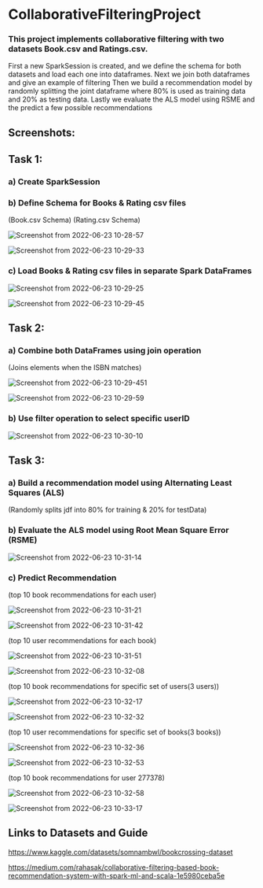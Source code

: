 # CollaborativeFilteringProject
 ### This project implements collaborative filtering with two datasets Book.csv and Ratings.csv. 
 First a new SparkSession is created, and we define the schema for both datasets and load each one into dataframes.
 Next we join both dataframes and give an example of filtering
 Then we build a recommendation model by randomly splitting the joint dataframe where 80% is used  as training data and 20% as testing data.
 Lastly we evaluate the ALS model using RSME and the predict a few possible recommendations
 
 ## Screenshots:
 
 
  ## Task 1: 
  ### a) Create SparkSession
  ### b) Define Schema for Books & Rating csv files
  (Book.csv Schema)
  (Rating.csv Schema)

![Screenshot from 2022-06-23 10-28-57](https://user-images.githubusercontent.com/60329354/175359217-60bf53c0-9958-47f2-b282-15bd5a2e8324.png)

![Screenshot from 2022-06-23 10-29-33](https://user-images.githubusercontent.com/60329354/175359223-5cc16a0b-a028-497a-9c98-204eeda66d49.png)


  ### c) Load Books & Rating csv files in separate Spark DataFrames
  
![Screenshot from 2022-06-23 10-29-25](https://user-images.githubusercontent.com/60329354/175359241-cc027b30-ee73-4208-99ad-95c2590364aa.png)

![Screenshot from 2022-06-23 10-29-45](https://user-images.githubusercontent.com/60329354/175359250-4615f083-fc6a-4268-8db2-376852d4108b.png)


  ## Task 2: 
  ### a) Combine both DataFrames using join operation
  (Joins elements when the ISBN matches)
  
![Screenshot from 2022-06-23 10-29-451](https://user-images.githubusercontent.com/60329354/175359278-3d37d552-1022-4e6f-8413-829ef0d55344.png)

![Screenshot from 2022-06-23 10-29-59](https://user-images.githubusercontent.com/60329354/175359313-02c4f1d4-4484-4ee4-9fb4-73514871cdf8.png)

  ### b) Use filter operation to select specific userID
  
![Screenshot from 2022-06-23 10-30-10](https://user-images.githubusercontent.com/60329354/175359350-89c43bea-bf0c-4c99-898c-ed506feac100.png)

  ## Task 3: 
  ### a) Build a recommendation model using Alternating Least Squares (ALS)
  (Randomly splits jdf into 80% for training & 20% for testData)
  ###  b) Evaluate the ALS model using Root Mean Square Error (RSME)
  
![Screenshot from 2022-06-23 10-31-14](https://user-images.githubusercontent.com/60329354/175359380-28a5ba98-a4d6-4b68-a28f-1ea53f31c348.png)

  ### c) Predict Recommendation

(top 10 book recommendations for each user)

![Screenshot from 2022-06-23 10-31-21](https://user-images.githubusercontent.com/60329354/175360274-27efa9a4-4df7-4ab8-adad-56685c5b9816.png)

![Screenshot from 2022-06-23 10-31-42](https://user-images.githubusercontent.com/60329354/175360278-6946b550-50fa-4e21-b256-71ceb084a3a2.png)

(top 10 user recommendations for each book)

![Screenshot from 2022-06-23 10-31-51](https://user-images.githubusercontent.com/60329354/175360257-b0f41dd5-e7c3-4179-9634-ce3a12bfe5e5.png)

![Screenshot from 2022-06-23 10-32-08](https://user-images.githubusercontent.com/60329354/175360249-16e952e0-3061-4385-a94d-012e828df28d.png)

(top 10 book recommendations for specific set of users(3 users))

![Screenshot from 2022-06-23 10-32-17](https://user-images.githubusercontent.com/60329354/175359433-aeea3290-8991-4f66-82df-777eb0485e23.png)

![Screenshot from 2022-06-23 10-32-32](https://user-images.githubusercontent.com/60329354/175359451-f1f283db-5d2b-4ba9-a5c6-51c94c267165.png)

(top 10 user recommendations for specific set of books(3 books))

![Screenshot from 2022-06-23 10-32-36](https://user-images.githubusercontent.com/60329354/175359471-fb0d89ae-39f4-43ef-b252-9a27a72f6067.png)

![Screenshot from 2022-06-23 10-32-53](https://user-images.githubusercontent.com/60329354/175359493-2b28718d-93b2-4047-8d88-e5b1757039ad.png)

(top 10 book recommendations for user 277378)

![Screenshot from 2022-06-23 10-32-58](https://user-images.githubusercontent.com/60329354/175359503-9468f427-ba21-487e-8c29-18bdab50c9cf.png)

![Screenshot from 2022-06-23 10-33-17](https://user-images.githubusercontent.com/60329354/175359515-c859ce9e-3b35-4d96-a51a-14d2cc0d6c2d.png)


## Links to Datasets and Guide

https://www.kaggle.com/datasets/somnambwl/bookcrossing-dataset

https://medium.com/rahasak/collaborative-filtering-based-book-recommendation-system-with-spark-ml-and-scala-1e5980ceba5e

